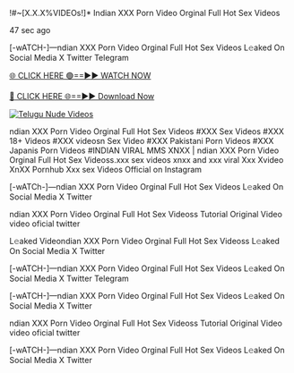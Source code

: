 !#~[X.X.X%VIDEOs!]* Indian XXX Porn Video Orginal Full Hot Sex Videos

47 sec ago

[-wATCH-]—ndian XXX Porn Video Orginal Full Hot Sex Videos L𝚎aked On Social Media X Twitter Telegram

[🌐 CLICK HERE 🟢==►► WATCH NOW](https://viral-xone.blogspot.com/2025/01/valovideo.html)

[🔴 CLICK HERE 🌐==►► Download Now](https://viral-xone.blogspot.com/2025/01/valovideo.html)

[![Telugu Nude Videos](https://i.imgur.com/dJHk4Zq.gif)](https://viral-xone.blogspot.com/2025/01/valovideo.html)

ndian XXX Porn Video Orginal Full Hot Sex Videos #XXX Sex Videos #XXX 18+ Videos #XXX videosn Sex Video #XXX Pakistani Porn Videos #XXX Japanis Porn Videos #INDIAN VIRAL MMS XNXX | ndian XXX Porn Video Orginal Full Hot Sex Videoss.xxx sex videos xnxx and xxx viral Xxx Xvideo XnXX Pornhub Xxx sex Videos Official on Instagram

[-wATCh-]—ndian XXX Porn Video Orginal Full Hot Sex Videos L𝚎aked On Social Media X Twitter

ndian XXX Porn Video Orginal Full Hot Sex Videoss Tutorial Original Video video oficial twitter

L𝚎aked Videondian XXX Porn Video Orginal Full Hot Sex Videoss L𝚎aked On Social Media X Twitter

[-wATCH-]—ndian XXX Porn Video Orginal Full Hot Sex Videos L𝚎aked On Social Media X Twitter Telegram

[-wATCH-]—ndian XXX Porn Video Orginal Full Hot Sex Videos L𝚎aked On Social Media X Twitter

ndian XXX Porn Video Orginal Full Hot Sex Videoss Tutorial Original Video video oficial twitter

[-wATCH-]—ndian XXX Porn Video Orginal Full Hot Sex Videos L𝚎aked On Social Media X Twitter